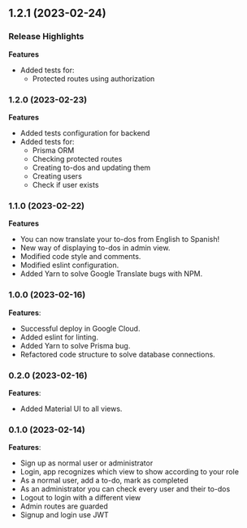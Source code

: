 ## 1.2.1 (2023-02-24)

### Release Highlights

**Features**
* Added tests for: 
    - Protected routes using authorization


### 1.2.0 (2023-02-23)

**Features**
* Added tests configuration for backend
* Added tests for: 
    - Prisma ORM
    - Checking protected routes 
    - Creating to-dos and updating them
    - Creating users 
    - Check if user exists
   
    
### 1.1.0 (2023-02-22)

**Features**
* You can now translate your to-dos from English to Spanish!
* New way of displaying to-dos in admin view.
* Modified code style and comments.
* Modified eslint configuration.
* Added Yarn to solve Google Translate bugs with NPM.


### 1.0.0 (2023-02-16)

**Features**:
* Successful deploy in Google Cloud.
* Added eslint for linting.
* Added Yarn to solve Prisma bug.
* Refactored code structure to solve database connections.


### 0.2.0 (2023-02-16)

**Features**:
* Added Material UI to all views.


### 0.1.0 (2023-02-14)

**Features**:
* Sign up as normal user or administrator
* Login, app recognizes which view to show according to your role
* As a normal user, add a to-do, mark as completed
* As an administrator you can check every user and their to-dos
* Logout to login with a different view
* Admin routes are guarded
* Signup and login use JWT
